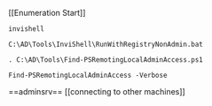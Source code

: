 [[Enumeration Start]]
```
invishell
```
```
C:\AD\Tools\InviShell\RunWithRegistryNonAdmin.bat
```
```
. C:\AD\Tools\Find-PSRemotingLocalAdminAccess.ps1
```
```
Find-PSRemotingLocalAdminAccess -Verbose
```
==adminsrv==
[[connecting to other machines]]

